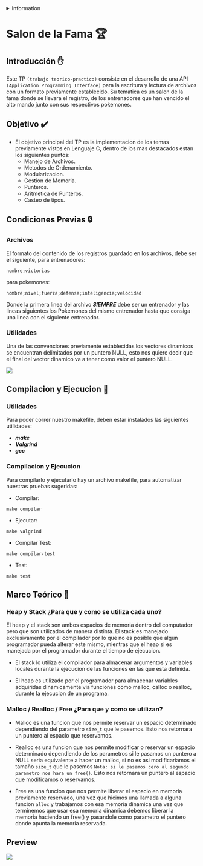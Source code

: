 <details>
<summary>
Information
</summary>
Author: Wolffoner
Fecha: 01/05/2021
Facultad de Ingeniería, Universidad de Buenos Aires
7541 - Algoritmos y Programación II - Mendez
</details>

# Salon de la Fama :trophy:

## Introducción :raised_hand:

Este TP `(trabajo teorico-practico)` consiste en el desarrollo de una API `(Application Programming Interface)` para la escritura y lectura de archivos con un formato previamente establecido. Su tematica es un salon de la fama donde se llevara el registro, de los entrenadores que han vencido el alto mando junto con sus respectivos pokemones.

## Objetivo :heavy_check_mark:

- El objetivo principal del TP es la implementacion de los temas previamente vistos en Lenguaje C, dentro de los mas destacados estan los siguientes puntos: 
  - Manejo de Archivos. 
  - Metodos de Ordenamiento. 
  - Modularizacion.
  - Gestion de Memoria.
  - Punteros.
  - Aritmetica de Punteros.
  - Casteo de tipos.

## Condiciones Previas :lock:

### Archivos
El formato del contenido de los registros guardado en los archivos, debe ser el siguiente,
para entrenadores:
```
nombre;victorias
```
para pokemones:
```
nombre;nivel;fuerza;defensa;inteligencia;velocidad
```
Donde la primera linea del archivo ***SIEMPRE*** debe ser un entrenador y las lineas siguientes los Pokemones del mismo entrenador hasta que consiga una linea con el siguiente entrenador.

### Utilidades
Una de las convenciones previamente establecidas los vectores dinamicos se encuentran delimitados por un puntero NULL, esto nos quiere decir que el final del vector dinamico va a tener como valor el puntero NULL.

<img src="https://github.com/Wolffoner/TP1/blob/main/imgs/Algo2-Convencion.jpg">

## Compilacion y Ejecucion :hammer:

### Utilidades
Para poder correr nuestro makefile, deben estar instalados las siguientes utilidades:

- ***make***
- ***Valgrind***
- ***gcc***

### Compilacion y Ejecucion
Para compilarlo y ejecutarlo hay un archivo makefile, para automatizar nuestras pruebas sugeridas:
- Compilar:
```
make compilar
```
- Ejecutar:
```
make valgrind
```
- Compilar Test:
```
make compilar-test
```
- Test:
```
make test
```

## Marco Teórico :scroll:

### Heap y Stack ¿Para que y como se utiliza cada uno?

El heap y el stack son ambos espacios de memoria dentro del computador pero que son utilizados de manera distinta.
El stack es manejado exclusivamente por el compilador por lo que no es posible que algun programador pueda alterar este mismo, mientras que el heap si es manejada por el programador durante el tiempo de ejecucion.

- El stack lo utiliza el compilador para almacenar argumentos y variables locales durante la ejecucion de las funciones en las que esta definida.

- El heap es utilizado por el programador para almacenar variables adquiridas dinamicamente via funciones como malloc, calloc o realloc, durante la ejecucion de un programa. 

### Malloc / Realloc / Free ¿Para que y como se utilizan?

- Malloc es una funcion que nos permite reservar un espacio determinado dependiendo del parametro `size_t` que le pasemos. Esto nos retornara un puntero al espacio que reservamos.

- Realloc es una funcion que nos permite modificar o reservar un espacio determinado dependiendo de los parametros si le pasamos un puntero a NULL seria equivalente a hacer un malloc, si no es asi modificariamos el tamaño  `size_t` que le pasemos `Nota: si le pasamos cero al segundo parametro nos hara un free()`. Esto nos retornara un puntero al espacio que modificamos o reservamos.

- Free es una funcion que nos permite liberar el espacio en memoria previamente reservado, una vez que hicimos una llamada a alguna funcion `alloc` y trabajamos con esa memoria dinamica una vez que terminemos que usar esa memoria dinamica debemos liberar la memoria haciendo un free() y pasandole como parametro el puntero donde apunta la memoria reservada.

## Preview

<img src="https://github.com/Wolffoner/TP1/blob/main/imgs/Demo.PNG">
